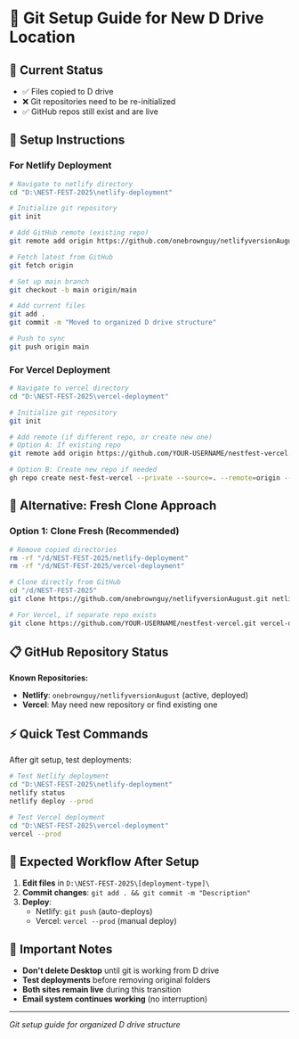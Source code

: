 # 🔧 Git Setup Guide for New D Drive Location

## 🎯 Current Status
- ✅ Files copied to D drive
- ❌ Git repositories need to be re-initialized
- ✅ GitHub repos still exist and are live

## 🚀 Setup Instructions

### For Netlify Deployment

```bash
# Navigate to netlify directory
cd "D:\NEST-FEST-2025\netlify-deployment"

# Initialize git repository
git init

# Add GitHub remote (existing repo)
git remote add origin https://github.com/onebrownguy/netlifyversionAugust.git

# Fetch latest from GitHub
git fetch origin

# Set up main branch
git checkout -b main origin/main

# Add current files
git add .
git commit -m "Moved to organized D drive structure"

# Push to sync
git push origin main
```

### For Vercel Deployment  

```bash
# Navigate to vercel directory
cd "D:\NEST-FEST-2025\vercel-deployment"

# Initialize git repository
git init

# Add remote (if different repo, or create new one)
# Option A: If existing repo
git remote add origin https://github.com/YOUR-USERNAME/nestfest-vercel.git

# Option B: Create new repo if needed
gh repo create nest-fest-vercel --private --source=. --remote=origin --push
```

## 🔄 Alternative: Fresh Clone Approach

### Option 1: Clone Fresh (Recommended)

```bash
# Remove copied directories
rm -rf "/d/NEST-FEST-2025/netlify-deployment"
rm -rf "/d/NEST-FEST-2025/vercel-deployment"

# Clone directly from GitHub
cd "/d/NEST-FEST-2025"
git clone https://github.com/onebrownguy/netlifyversionAugust.git netlify-deployment

# For Vercel, if separate repo exists
git clone https://github.com/YOUR-USERNAME/nestfest-vercel.git vercel-deployment
```

## 📋 GitHub Repository Status

**Known Repositories:**
- **Netlify**: `onebrownguy/netlifyversionAugust` (active, deployed)
- **Vercel**: May need new repository or find existing one

## ⚡ Quick Test Commands

After git setup, test deployments:

```bash
# Test Netlify deployment
cd "D:\NEST-FEST-2025\netlify-deployment"
netlify status
netlify deploy --prod

# Test Vercel deployment  
cd "D:\NEST-FEST-2025\vercel-deployment"
vercel --prod
```

## 🎯 Expected Workflow After Setup

1. **Edit files** in `D:\NEST-FEST-2025\[deployment-type]\`
2. **Commit changes**: `git add . && git commit -m "Description"`
3. **Deploy**:
   - Netlify: `git push` (auto-deploys)
   - Vercel: `vercel --prod` (manual deploy)

## 🚨 Important Notes

- **Don't delete Desktop** until git is working from D drive
- **Test deployments** before removing original folders
- **Both sites remain live** during this transition
- **Email system continues working** (no interruption)

---
*Git setup guide for organized D drive structure*